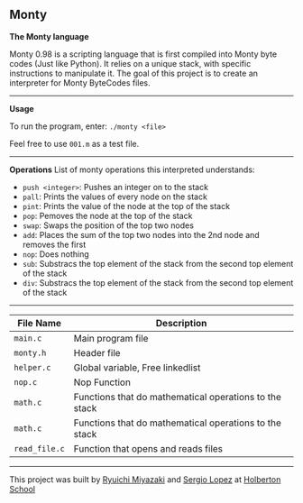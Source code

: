 ## Monty

**The Monty language**

Monty 0.98 is a scripting language that is first compiled into Monty byte codes 
(Just like Python). It relies on a unique stack, with specific instructions to 
manipulate it. The goal of this project is to create an interpreter for 
Monty ByteCodes files.

---

**Usage**

To run the program, enter: `./monty <file>`

Feel free to use `001.m` as a test file.

---

**Operations**
List of monty operations this interpreted understands:
- `push <integer>`: Pushes an integer on to the stack
- `pall`: Prints the values of every node on the stack
- `pint`: Prints the value of the node at the top of the stack
- `pop`: Pemoves the node at the top of the stack
- `swap`: Swaps the position of the top two nodes
- `add`: Places the sum of the top two nodes into the 2nd node and removes the
  first
- `nop`: Does nothing
- `sub`: Substracs the top element of the stack from the second top element of the stack
- `div`: Substracs the top element of the stack from the second top element of the stack

---

File Name | Description
--- | ---
`main.c` | Main program file
`monty.h` | Header file
`helper.c` | Global variable, Free linkedlist
`nop.c` | Nop Function
`math.c` | Functions that do mathematical operations to the stack
`math.c` | Functions that do mathematical operations to the stack
`read_file.c` | Function that opens and reads files
---

This project was built by [Ryuichi Miyazaki](http://github.com/rmiyazaki6499) and
[Sergio Lopez](http://github.com/Cherjios) at
[Holberton School](http://holbertonschool.com)
